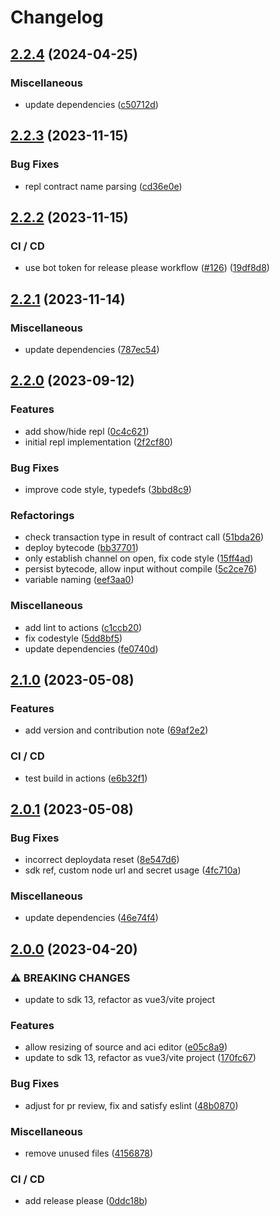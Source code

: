 # Changelog

## [2.2.4](https://github.com/aeternity/aepp-contracts/compare/v2.2.3...v2.2.4) (2024-04-25)


### Miscellaneous

* update dependencies ([c50712d](https://github.com/aeternity/aepp-contracts/commit/c50712d44037a9a497fb926ab4899bdc649b2edb))

## [2.2.3](https://github.com/aeternity/aepp-contracts/compare/v2.2.2...v2.2.3) (2023-11-15)


### Bug Fixes

* repl contract name parsing ([cd36e0e](https://github.com/aeternity/aepp-contracts/commit/cd36e0e6a9b398ae713a9301432940e70617d527))

## [2.2.2](https://github.com/aeternity/aepp-contracts/compare/v2.2.1...v2.2.2) (2023-11-15)


### CI / CD

* use bot token for release please workflow ([#126](https://github.com/aeternity/aepp-contracts/issues/126)) ([19df8d8](https://github.com/aeternity/aepp-contracts/commit/19df8d82f0c3ddc4846c644ca9176afb45f0988d))

## [2.2.1](https://github.com/aeternity/aepp-contracts/compare/v2.2.0...v2.2.1) (2023-11-14)


### Miscellaneous

* update dependencies ([787ec54](https://github.com/aeternity/aepp-contracts/commit/787ec5449f4f08dca99a8e4def8d68bd305e2035))

## [2.2.0](https://github.com/aeternity/aepp-contracts/compare/v2.1.0...v2.2.0) (2023-09-12)


### Features

* add show/hide repl ([0c4c621](https://github.com/aeternity/aepp-contracts/commit/0c4c621ca6ddd3e07b83976556f2cf4fef8a7a74))
* initial repl implementation ([2f2cf80](https://github.com/aeternity/aepp-contracts/commit/2f2cf80f6ec980b1cd6d157985556387d187a664))


### Bug Fixes

* improve code style, typedefs ([3bbd8c9](https://github.com/aeternity/aepp-contracts/commit/3bbd8c9e1fc170e68898829a35cbb0d1a8773c51))


### Refactorings

* check transaction type in result of contract call ([51bda26](https://github.com/aeternity/aepp-contracts/commit/51bda260a78753c2ac74cb4bfb7fc54bd85b9f2d))
* deploy bytecode ([bb37701](https://github.com/aeternity/aepp-contracts/commit/bb37701d2331f32c829ff98f9f49cc730a032f05))
* only establish channel on open, fix code style ([15ff4ad](https://github.com/aeternity/aepp-contracts/commit/15ff4ad76b2811d2aae120714a8f65f790a163b3))
* persist bytecode, allow input without compile ([5c2ce76](https://github.com/aeternity/aepp-contracts/commit/5c2ce7626801075acef38e49d4289e1a6be539ac))
* variable naming ([eef3aa0](https://github.com/aeternity/aepp-contracts/commit/eef3aa081da7a47808290f64067546f7fdac651c))


### Miscellaneous

* add lint to actions ([c1ccb20](https://github.com/aeternity/aepp-contracts/commit/c1ccb20ded47079844beaae3efbdf3ca83e9d38b))
* fix codestyle ([5dd8bf5](https://github.com/aeternity/aepp-contracts/commit/5dd8bf546c9288acd969d6433e8c8a11b31699eb))
* update dependencies ([fe0740d](https://github.com/aeternity/aepp-contracts/commit/fe0740d0088b96573eafa7076edfd044142b9118))

## [2.1.0](https://github.com/aeternity/aepp-contracts/compare/v2.0.1...v2.1.0) (2023-05-08)


### Features

* add version and contribution note ([69af2e2](https://github.com/aeternity/aepp-contracts/commit/69af2e2cf70e7d86ca5c6c055f0bb5076675b776))


### CI / CD

* test build in actions ([e6b32f1](https://github.com/aeternity/aepp-contracts/commit/e6b32f1ddc0bf58cb22dd3a328a61ba30fafa8e3))

## [2.0.1](https://github.com/aeternity/aepp-contracts/compare/v2.0.0...v2.0.1) (2023-05-08)


### Bug Fixes

* incorrect deploydata reset ([8e547d6](https://github.com/aeternity/aepp-contracts/commit/8e547d6759ba3e11830c2f0c8bda9d3f0df11964))
* sdk ref, custom node url and secret usage ([4fc710a](https://github.com/aeternity/aepp-contracts/commit/4fc710ac5335dd46460b2c72721303b8a8353e1c))


### Miscellaneous

* update dependencies ([46e74f4](https://github.com/aeternity/aepp-contracts/commit/46e74f4a3e9e0d0212ee3b5a00a0d1bad12a07bf))

## [2.0.0](https://github.com/aeternity/aepp-contracts/compare/1.1.2...v2.0.0) (2023-04-20)


### ⚠ BREAKING CHANGES

* update to sdk 13, refactor as vue3/vite project

### Features

* allow resizing of source and aci editor ([e05c8a9](https://github.com/aeternity/aepp-contracts/commit/e05c8a910b6d8f389021731c9579c4ac61f434b3))
* update to sdk 13, refactor as vue3/vite project ([170fc67](https://github.com/aeternity/aepp-contracts/commit/170fc67875cc834871b6cd50d4621dc26d61c153))


### Bug Fixes

* adjust for pr review, fix and satisfy eslint ([48b0870](https://github.com/aeternity/aepp-contracts/commit/48b0870d5cb0ebc36e6a7e83104a5e039ad00bfc))


### Miscellaneous

* remove unused files ([4156878](https://github.com/aeternity/aepp-contracts/commit/4156878fafdea0366c812a2bd09222b6dc0b67eb))


### CI / CD

* add release please ([0ddc18b](https://github.com/aeternity/aepp-contracts/commit/0ddc18b2e083862a9afdfac767c68ce9188c3dab))
